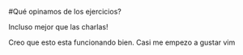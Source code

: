 #Qué opinamos de los ejercicios?

Incluso mejor que las charlas!


Creo que esto esta funcionando bien. Casi me empezo a gustar vim

